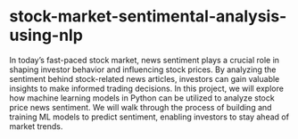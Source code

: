 # stock-market-sentimental-analysis-using-nlp

In today’s fast-paced stock market, news sentiment plays a crucial role in shaping investor behavior and influencing stock prices. By analyzing the sentiment behind stock-related news articles, investors can gain valuable insights to make informed trading decisions. In this project, we will explore how machine learning models in Python can be utilized to analyze stock price news sentiment. We will walk through the process of building and training ML models to predict sentiment, enabling investors to stay ahead of market trends.
